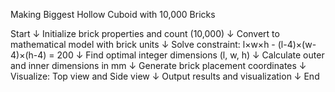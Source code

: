 Making Biggest Hollow Cuboid with 10,000 Bricks

Start
  ↓
Initialize brick properties and count (10,000)
  ↓
Convert to mathematical model with brick units
  ↓
Solve constraint: l×w×h - (l-4)×(w-4)×(h-4) = 200
  ↓
Find optimal integer dimensions (l, w, h)
  ↓
Calculate outer and inner dimensions in mm
  ↓
Generate brick placement coordinates
  ↓
Visualize: Top view and Side view
  ↓
Output results and visualization
  ↓
End

